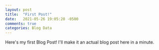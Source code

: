 ```yaml
---
layout: post
title:  "First Post!"
date:   2021-05-26 19:05:20 -0500
comments: true
categories: Blog Data
---
```


Here's my first Blog Post! I'll make it an actual blog post here in a minute.
